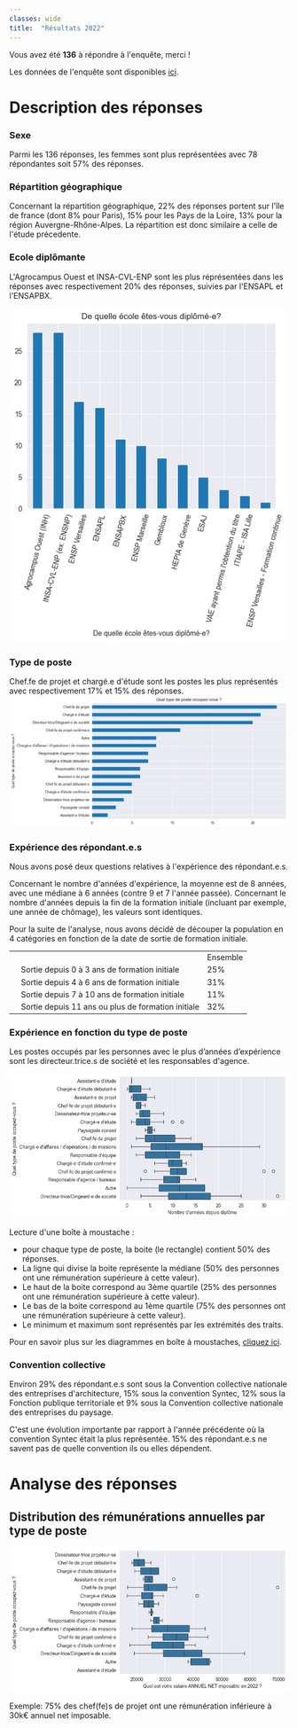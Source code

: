 ```yaml
---
classes: wide
title:  "Résultats 2022"
---
```

Vous avez été **136** à répondre à l'enquête, merci !

Les données de l'enquête sont disponibles [ici](https://github.com/pocman/blob/master/etude_remuneration_2022.csv).

# Description des réponses
### Sexe
Parmi les 136 réponses, les femmes sont plus représentées avec 78 répondantes soit 57% des réponses.
### Répartition géographique

Concernant la répartition géographique, 22% des réponses portent sur l'île de france (dont 8% pour Paris), 15% pour les Pays de la Loire, 13% pour la région Auvergne-Rhône-Alpes.
La répartition est donc similaire a celle de l'étude précedente.

### Ecole diplômante
L'Agrocampus Ouest et INSA-CVL-ENP sont les plus réprésentées dans les réponses avec respectivement 20% des réponses, suivies par l'ENSAPL et l'ENSAPBX.

![Pourcentage de réponses en fonction de l'école diplômante](/assets/images/2022/ecole.png)

### Type de poste
Chef.fe de projet et chargé.e d'étude sont les postes les plus représentés avec respectivement 17% et 15% des réponses.
![Pourcentage de réponses en fonction du type de poste occupé](/assets/images/2022/type_poste.png)

### Expérience des répondant.e.s
Nous avons posé deux questions relatives à l'expérience des répondant.e.s.

Concernant le nombre d'années d'expérience, la moyenne est de 8 années, avec une médiane à 6 années (contre 9 et 7 l'année passée).
Concernant le nombre d'années depuis la fin de la formation initiale (incluant par exemple, une année de chômage), les valeurs sont identiques.

Pour la suite de l'analyse, nous avons décidé de découper la population en 4 catégories en fonction de la date de sortie de formation initiale.

|   |                                                    |          |
|---|----------------------------------------------------|----------|
|   |                                                    | Ensemble |
|   | Sortie depuis 0 à 3 ans de formation initiale      | 25%      |
|   | Sortie depuis 4 à 6 ans de formation initiale      | 31%      | 
|   | Sortie depuis 7 à 10 ans de formation initiale     | 11%      | 
|   | Sortie depuis 11 ans ou plus de formation initiale | 32%      |

### Expérience en fonction du type de poste
Les postes occupés par les personnes avec le plus d’années d’expérience sont les directeur.trice.s de société et les responsables d'agence.

![Expérience en fonction du type de poste](/assets/images/2022/xp_poste.png)

Lecture d'une boîte à moustache :
* pour chaque type de poste, la boite (le rectangle) contient 50% des réponses. 
* La ligne qui divise la boite représente la médiane (50% des personnes ont une rémunération supérieure à cette valeur).
* Le haut de la boite correspond au 3ème quartile (25% des personnes ont une rémunération supérieure à cette valeur).
* Le bas de la boite correspond au 1ème quartile (75% des personnes ont une rémunération supérieure à cette valeur).
* Le minimum et maximum sont représentés par les extrémités des traits.

Pour en savoir plus sur les diagrammes en boîte à moustaches, [cliquez ici](https://fr.wikipedia.org/wiki/Bo%C3%AEte_%C3%A0_moustaches).

### Convention collective
Environ 29% des répondant.e.s sont sous la Convention collective nationale des entreprises d'architecture, 15% sous la convention Syntec, 12% sous la Fonction publique territoriale et 9% sous la Convention collective nationale des entreprises du paysage.

C'est une évolution importante par rapport à l'année précédente où la convention Syntec était la plus représentée.
15% des répondant.e.s ne savent pas de quelle convention ils ou elles dépendent.

# Analyse des réponses
## Distribution des rémunérations annuelles par type de poste

![Moyenne des rémunérations net imposables mensualisées par années depuis sortie de formation initiale et sexe](/assets/images/2022/rem_poste.png)

Exemple: 75% des chef(fe)s de projet ont une rémunération inférieure à 30k€ annuel net imposable.